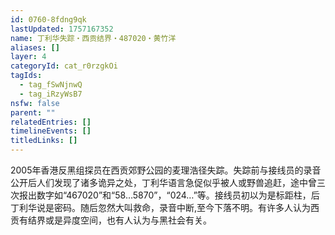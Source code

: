 ```yaml
---
id: 0760-8fdng9qk
lastUpdated: 1757167352
name: 丁利华失踪・西贡结界・487020・黄竹洋
aliases: []
layer: 4
categoryId: cat_r0rzgkOi
tagIds:
  - tag_fSwNjnwQ
  - tag_iRzyWsB7
nsfw: false
parent: ""
relatedEntries: []
timelineEvents: []
titledLinks: []
---
```


2005年香港反黑组探员在西贡郊野公园的麦理浩径失踪。失踪前与接线员的录音公开后人们发现了诸多诡异之处，丁利华语言急促似乎被人或野兽追赶，途中曾三次报出数字如“467020”和“58…5870”，“024…”等。接线员初以为是标距柱，后丁利华说是密码。随后忽然大叫救命，录音中断,至今下落不明。有许多人认为西贡有结界或是异度空间，也有人认为与黑社会有关。